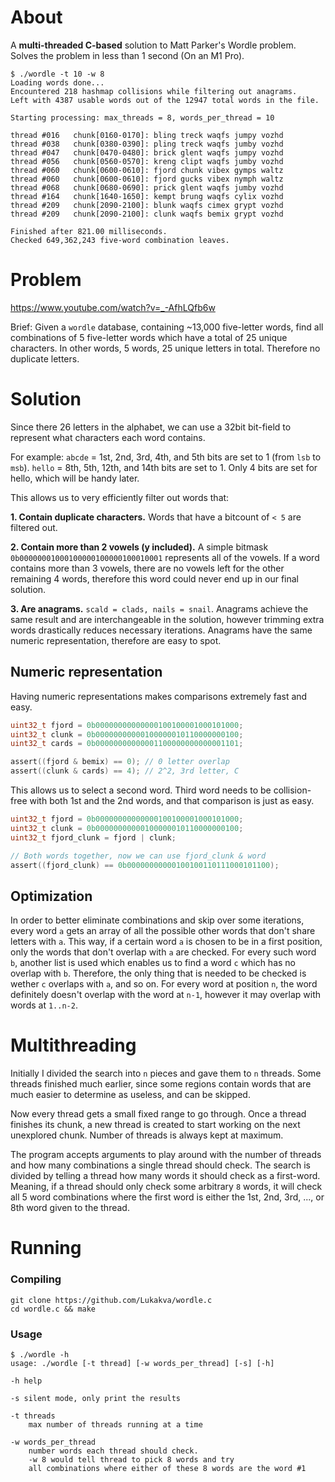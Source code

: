 # About

A **multi-threaded C-based** solution to Matt Parker's Wordle problem. Solves the problem in less than 1 second (On an M1 Pro).

```
$ ./wordle -t 10 -w 8
Loading words done...
Encountered 218 hashmap collisions while filtering out anagrams.
Left with 4387 usable words out of the 12947 total words in the file.

Starting processing: max_threads = 8, words_per_thread = 10

thread #016   chunk[0160-0170]: bling treck waqfs jumpy vozhd
thread #038   chunk[0380-0390]: pling treck waqfs jumby vozhd
thread #047   chunk[0470-0480]: brick glent waqfs jumpy vozhd
thread #056   chunk[0560-0570]: kreng clipt waqfs jumby vozhd
thread #060   chunk[0600-0610]: fjord chunk vibex gymps waltz
thread #060   chunk[0600-0610]: fjord gucks vibex nymph waltz
thread #068   chunk[0680-0690]: prick glent waqfs jumby vozhd
thread #164   chunk[1640-1650]: kempt brung waqfs cylix vozhd
thread #209   chunk[2090-2100]: blunk waqfs cimex grypt vozhd
thread #209   chunk[2090-2100]: clunk waqfs bemix grypt vozhd

Finished after 821.00 milliseconds.
Checked 649,362,243 five-word combination leaves.
```

# Problem

https://www.youtube.com/watch?v=_-AfhLQfb6w

Brief: Given a `wordle` database, containing ~13,000 five-letter words,
find all combinations of 5 five-letter words which have a total of 25 unique characters.
In other words, 5 words, 25 unique letters in total. Therefore no duplicate letters.

# Solution

Since there 26 letters in the alphabet, we can use a 32bit bit-field to represent
what characters each word contains.

For example:
`abcde` = 1st, 2nd, 3rd, 4th, and 5th bits are set to 1 (from `lsb` to `msb`).
`hello` = 8th, 5th, 12th, and 14th bits are set to 1. Only 4 bits are set for hello, which will be handy later.

This allows us to very efficiently filter out words that:

**1. Contain duplicate characters.**
Words that have a bitcount of `< 5` are filtered out.

**2. Contain more than 2 vowels (y included).**
A simple bitmask `0b00000001000100000100000100010001` represents all of the vowels.
If a word contains more than 3 vowels, there are no vowels left for
the other remaining 4 words, therefore this word could never end up in our final solution.

**3. Are anagrams.**
`scald = clads, nails = snail`. Anagrams achieve the same result and are interchangeable in the solution, however trimming extra words drastically reduces necessary iterations.
Anagrams have the same numeric representation, therefore are easy to spot.

## Numeric representation

Having numeric representations makes comparisons extremely fast and easy.

```c
uint32_t fjord = 0b00000000000000100100001000101000;
uint32_t clunk = 0b00000000000100000010110000000100;
uint32_t cards = 0b00000000000001100000000000001101;

assert((fjord & bemix) == 0); // 0 letter overlap
assert((clunk & cards) == 4); // 2^2, 3rd letter, C
```

This allows us to select a second word. Third word needs to be collision-free with both 1st and the 2nd words, and that comparison is just as easy.

```c
uint32_t fjord = 0b00000000000000100100001000101000;
uint32_t clunk = 0b00000000000100000010110000000100;
uint32_t fjord_clunk = fjord | clunk;

// Both words together, now we can use fjord_clunk & word
assert((fjord_clunk) == 0b00000000000100100110111000101100);
```

## Optimization

In order to better eliminate combinations and skip over some iterations, every word `a` gets an array of all the possible other words that don't share letters with `a`. This way, if a certain word `a` is chosen to be in a first position, only the words that don't overlap with `a` are checked.
For every such word `b`, another list is used which enables us to find a word `c` which has no overlap with `b`. Therefore, the only thing that is needed to be checked is wether `c` overlaps with `a`, and so on. For every word at position `n`, the word definitely doesn't overlap with the word at `n-1`, however it may overlap with words at `1..n-2`.

# Multithreading

Initially I divided the search into `n` pieces and gave them to `n` threads. Some threads finished much earlier, since some regions contain words that are much easier to determine as useless, and can be skipped.

Now every thread gets a small fixed range to go through. Once a thread finishes its chunk, a new thread is created to start working on the next unexplored chunk. Number of threads is always kept at maximum.

The program accepts arguments to play around with the number of threads and how many combinations a single thread should check. The search is divided by telling a thread how many words it should check as a first-word. Meaning, if a thread should only check some arbitrary `8` words, it will check all 5 word combinations where the first word is either the 1st, 2nd, 3rd, ..., or 8th word given to the thread.

# Running

### Compiling

```
git clone https://github.com/Lukakva/wordle.c
cd wordle.c && make
```

### Usage

```
$ ./wordle -h
usage: ./wordle [-t thread] [-w words_per_thread] [-s] [-h]

-h help

-s silent mode, only print the results

-t threads
    max number of threads running at a time

-w words_per_thread
    number words each thread should check.
    -w 8 would tell thread to pick 8 words and try
    all combinations where either of these 8 words are the word #1
```
